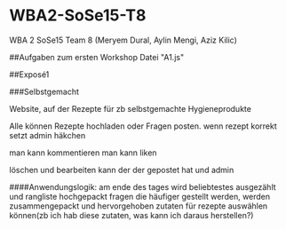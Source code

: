 # WBA2-SoSe15-T8
WBA 2 SoSe15 Team 8 (Meryem Dural, Aylin Mengi, Aziz Kilic)
  
##Aufgaben zum ersten Workshop
Datei "A1.js"

##Exposé1

###Selbstgemacht

Website, auf der Rezepte für zb selbstgemachte Hygieneprodukte

Alle können Rezepte hochladen oder Fragen posten. wenn rezept korrekt setzt admin häkchen

man kann kommentieren
man kann liken


löschen und bearbeiten kann der der gepostet hat und admin


####Anwendungslogik: 
am ende des tages wird beliebtestes ausgezählt und rangliste hochgepackt
fragen die häufiger gestellt werden, werden zusammengepackt und hervorgehoben
zutaten für rezepte auswählen können(zb ich hab diese zutaten, was kann ich daraus herstellen?)


